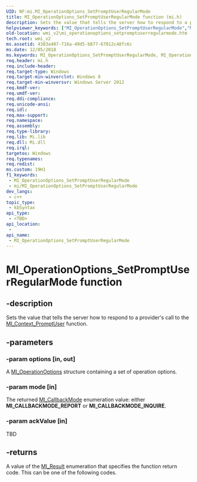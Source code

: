 ```yaml
---
UID: NF:mi.MI_OperationOptions_SetPromptUserRegularMode
title: MI_OperationOptions_SetPromptUserRegularMode function (mi.h)
description: Sets the value that tells the server how to respond to a provider's call to the MI_Context_PromptUser function.
helpviewer_keywords: ["MI_OperationOptions_SetPromptUserRegularMode","MI_OperationOptions_SetPromptUserRegularMode function [Windows Management Infrastructure (MI)]","mi/MI_OperationOptions_SetPromptUserRegularMode","wmi_v2.mi_operationoptions_setpromptuserregularmode"]
old-location: wmi_v2\mi_operationoptions_setpromptuserregularmode.htm
tech.root: wmi_v2
ms.assetid: 4383a407-716a-49d5-b877-67012c48fc6c
ms.date: 12/05/2018
ms.keywords: MI_OperationOptions_SetPromptUserRegularMode, MI_OperationOptions_SetPromptUserRegularMode function [Windows Management Infrastructure (MI)], mi/MI_OperationOptions_SetPromptUserRegularMode, wmi_v2.mi_operationoptions_setpromptuserregularmode
req.header: mi.h
req.include-header: 
req.target-type: Windows
req.target-min-winverclnt: Windows 8
req.target-min-winversvr: Windows Server 2012
req.kmdf-ver: 
req.umdf-ver: 
req.ddi-compliance: 
req.unicode-ansi: 
req.idl: 
req.max-support: 
req.namespace: 
req.assembly: 
req.type-library: 
req.lib: Mi.lib
req.dll: Mi.dll
req.irql: 
targetos: Windows
req.typenames: 
req.redist: 
ms.custom: 19H1
f1_keywords:
 - MI_OperationOptions_SetPromptUserRegularMode
 - mi/MI_OperationOptions_SetPromptUserRegularMode
dev_langs:
 - c++
topic_type:
 - kbSyntax
api_type:
 - <TBD>
api_location:
 - 
api_name:
 - MI_OperationOptions_SetPromptUserRegularMode
---
```


# MI_OperationOptions_SetPromptUserRegularMode function


## -description

Sets the value that tells the server how to respond to a provider's call to 
     the <a href="https://docs.microsoft.com/previous-versions/windows/desktop/api/mi/nf-mi-mi_context_promptuser">MI_Context_PromptUser</a> function.

## -parameters

### -param options [in, out]

A <a href="https://docs.microsoft.com/windows/desktop/api/mi/ns-mi-mi_operationoptions">MI_OperationOptions</a> structure containing a set of operation options.

### -param mode [in]

The returned <a href="https://docs.microsoft.com/windows/desktop/api/mi/ne-mi-mi_callbackmode">MI_CallbackMode</a> enumeration value: either <b>MI_CALLBACKMODE_REPORT</b> or <b>MI_CALLBACKMODE_INQUIRE</b>.

### -param ackValue [in]

TBD

## -returns

A value of the <a href="https://docs.microsoft.com/windows/desktop/api/mi/ne-mi-mi_result">MI_Result</a> enumeration that specifies the function return code. This can be one of the following codes.

